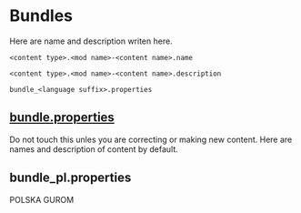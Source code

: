 
# Bundles

Here are name and description writen here.

`<content type>.<mod name>-<content name>.name`

`<content type>.<mod name>-<content name>.description`

`bundle_<language suffix>.properties`

## [bundle.properties](https://mindustrygame.github.io/wiki/modding/1-modding/#bundles)

Do not touch this unles you are correcting or making new content.
Here are names and description of content by default.

## bundle_pl.properties

POLSKA GUROM
